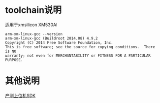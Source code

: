 # toolchain说明

适用于xmsilicon XM530AI
```shell
arm-xm-linux-gcc --version
arm-xm-linux-gcc (Buildroot 2014.08) 4.9.2
Copyright (C) 2014 Free Software Foundation, Inc.
This is free software; see the source for copying conditions.  There is NO
warranty; not even for MERCHANTABILITY or FITNESS FOR A PARTICULAR PURPOSE.
```

# 其他说明

[产测上位机SDK](https://github.com/TuyaInc/TUYA_PTS_SDK/)
